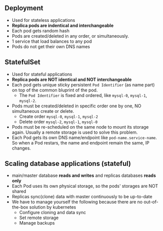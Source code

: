 ## Deployment
- Used for stateless applications
- **Replica pods are indentical and interchangeable**
- Each pod gets random hash
- Pods are created/deleted in any order, or simultaneously.
- 1 service that load balances to any pod
- Pods do not get their own DNS names

## StatefulSet
- Used for stateful applications
- **Replica pods are NOT identical and NOT interchangeable**
- Each pod gets unique sticky persistent `Pod Identifier` (as name part) on top of the common bluprint of the pod.
  - The `Pod Identifier` is fixed and ordered, like `mysql-0`, `mysql-1`, `mysql-2`. 
- Pods must be created/deleted in specific order one by one, NO simultaneous create or delete.
  - Create order `mysql-0`, `mysql-1`, `mysql-2`
  - Delete order `mysql-2`, `mysql-1`, `mysql-0`
- Pods must be re-scheduled on the same node to mount its storage again. Usually a remote storage is used to solve this problem.
- Each Pod gets its own DNS name/endpoint like `pod-name.service-name`. So when a Pod restars, the name and endpoint remain the same, IP changes.

## Scaling database applications (stateful)

- main/master database **reads and writes** and replicas databases **reads only**
- Each Pod uses its own physical storage, so the pods' storages are NOT shared
- Replicas sync(clone) data with master continuously to be up-to-date
- We have to manage yourself the following because there are no out-of-the-box solution by kubernetes
  - Configure cloning and data sync
  - Set remote storage
  - Manage backups
